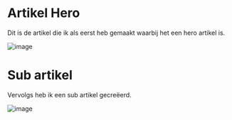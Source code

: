 
# Artikel Hero 

Dit is de artikel die ik als eerst heb gemaakt waarbij het een hero artikel is. 

![image](https://github.com/user-attachments/assets/5154ff25-4a64-43f3-a753-935971d3db82)


# Sub artikel 

Vervolgs heb ik een sub artikel gecreëerd.

![image](https://github.com/user-attachments/assets/81029729-edd9-4aba-91db-46ce6fae7f46)

